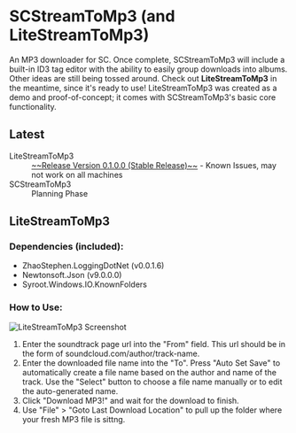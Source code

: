 # SCStreamToMp3 (and LiteStreamToMp3)
An MP3 downloader for SC. Once complete, SCStreamToMp3 will include a built-in ID3 tag editor with the ability to easily group downloads into albums. Other ideas are still being tossed around. Check out **LiteStreamToMp3** in the meantime, since it's ready to use! LiteStreamToMp3 was created as a demo and proof-of-concept; it comes with SCStreamToMp3's basic core functionality.

## Latest
<dl>

<dt>LiteStreamToMp3</dt>
<dd><a href="https://mega.nz/#!YF8g1AyT!37EvIDtzVfjvzO6nX-FLEAP1S8esMy6JMv8VXYyn9R8">~~Release Version 0.1.0.0 (Stable Release)~~</a> - Known Issues, may not work on all machines</dd>

<dt>SCStreamToMp3</dt>
<dd>Planning Phase</dd>

</dl>


## LiteStreamToMp3

### Dependencies (included):
- ZhaoStephen.LoggingDotNet (v0.0.1.6)
- Newtonsoft.Json (v9.0.0.0)
- Syroot.Windows.IO.KnownFolders

### How to Use:
![LiteStreamToMp3 Screenshot](https://i.gyazo.com/0bbcb010e867d4d4beb9a3afff488117.png)

1. Enter the soundtrack page url into the "From" field. This url should be in the form of soundcloud.com/author/track-name.
2. Enter the downloaded file name into the "To". Press "Auto Set Save" to automatically create a file name based on the author and name of the track. Use the "Select" button to choose a file name manually or to edit the auto-generated name. 
3. Click "Download MP3!" and wait for the download to finish.
4. Use "File" > "Goto Last Download Location" to pull up the folder where your fresh MP3 file is sittng.
